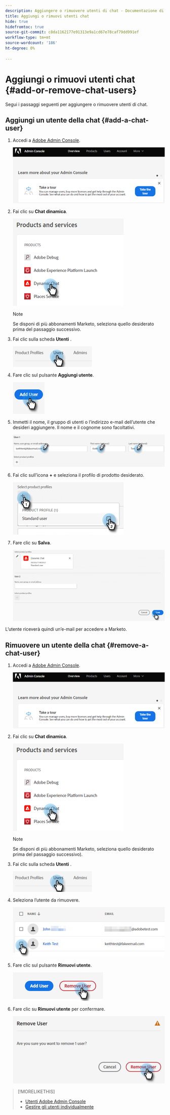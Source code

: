 ```yaml
---
description: Aggiungere o rimuovere utenti di chat - Documentazione di Marketo - Documentazione del prodotto
title: Aggiungi o rimuovi utenti chat
hide: true
hidefromtoc: true
source-git-commit: c8da1162177e91313e9a1cd67e78caf79dd991ef
workflow-type: tm+mt
source-wordcount: '186'
ht-degree: 0%

---
```


# Aggiungi o rimuovi utenti chat {#add-or-remove-chat-users}

Segui i passaggi seguenti per aggiungere o rimuovere utenti di chat.

## Aggiungi un utente della chat {#add-a-chat-user}

1. Accedi a [Adobe Admin Console](https://adminconsole.adobe.com/).

   ![](assets/add-or-remove-chat-users-1.png)

1. Fai clic su **Chat dinamica**.

   ![](assets/add-or-remove-chat-users-2.png)

   >[!NOTE]
   >
   >Se disponi di più abbonamenti Marketo, seleziona quello desiderato prima del passaggio successivo.

1. Fai clic sulla scheda **Utenti** .

   ![](assets/add-or-remove-chat-users-3.png)

1. Fare clic sul pulsante **Aggiungi utente**.

   ![](assets/add-or-remove-chat-users-4.png)

1. Immetti il nome, il gruppo di utenti o l’indirizzo e-mail dell’utente che desideri aggiungere. Il nome e il cognome sono facoltativi.

   ![](assets/add-or-remove-chat-users-5.png)

1. Fai clic sull’icona **+** e seleziona il profilo di prodotto desiderato.

   ![](assets/add-or-remove-chat-users-6.png)

1. Fare clic su **Salva**.

   ![](assets/add-or-remove-chat-users-7.png)

L’utente riceverà quindi un’e-mail per accedere a Marketo.

## Rimuovere un utente della chat {#remove-a-chat-user}

1. Accedi a [Adobe Admin Console](https://adminconsole.adobe.com/).

   ![](assets/add-or-remove-chat-users-8.png)

1. Fai clic su **Chat dinamica**.

   ![](assets/add-or-remove-chat-users-9.png)

   >[!NOTE]
   >
   >Se disponi di più abbonamenti Marketo, seleziona quello desiderato prima del passaggio successivo).

1. Fai clic sulla scheda **Utenti** .

   ![](assets/add-or-remove-chat-users-10.png)

1. Seleziona l’utente da rimuovere.

   ![](assets/add-or-remove-chat-users-11.png)

1. Fare clic sul pulsante **Rimuovi utente**.

   ![](assets/add-or-remove-chat-users-12.png)

1. Fare clic su **Rimuovi utente** per confermare.

   ![](assets/add-or-remove-chat-users-13.png)

>[!MORELIKETHIS]
>
>* [Utenti Adobe Admin Console](https://helpx.adobe.com/enterprise/using/users.html)
>* [Gestire gli utenti individualmente](https://helpx.adobe.com/enterprise/using/manage-users-individually.html)

